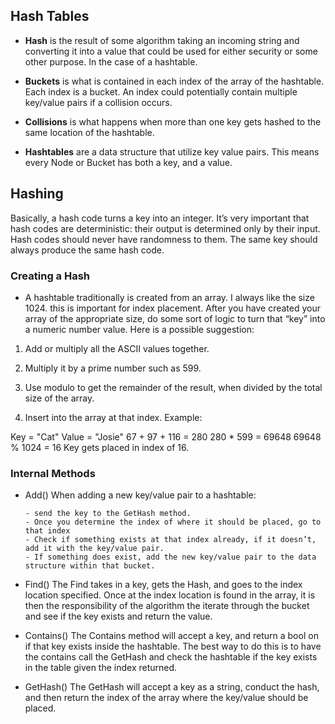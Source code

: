 ## Hash Tables

- **Hash** is the result of some algorithm taking an incoming string and converting it into a value that could be used for either security or some other purpose. In the case of a hashtable.

- **Buckets** is what is contained in each index of the array of the hashtable. Each index is a bucket. An index could potentially contain multiple key/value pairs if a collision occurs.

- **Collisions** is what happens when more than one key gets hashed to the same location of the hashtable.

- **Hashtables** are a data structure that utilize key value pairs. This means every Node or Bucket has both a key, and a value.

## Hashing

Basically, a hash code turns a key into an integer. It’s very important that hash codes are deterministic: their output is determined only by their input. Hash codes should never have randomness to them. The same key should always produce the same hash code.

### Creating a Hash

- A hashtable traditionally is created from an array. I always like the size 1024. this is important for index placement. After you have created your array of the appropriate size, do some sort of logic to turn that “key” into a numeric number value. Here is a possible suggestion:

1. Add or multiply all the ASCII values together.

2. Multiply it by a prime number such as 599.

3. Use modulo to get the remainder of the result, when divided by the total size of the array.

4. Insert into the array at that index. Example:

Key = "Cat"
Value = "Josie"
67 + 97 + 116 = 280
280 \* 599 = 69648
69648 % 1024 = 16
Key gets placed in index of 16.

### Internal Methods

- Add() When adding a new key/value pair to a hashtable:

      - send the key to the GetHash method.
      - Once you determine the index of where it should be placed, go to that index
      - Check if something exists at that index already, if it doesn’t, add it with the key/value pair.
      - If something does exist, add the new key/value pair to the data structure within that bucket.

- Find() The Find takes in a key, gets the Hash, and goes to the index location specified. Once at the index location is found in the array, it is then the responsibility of the algorithm the iterate through the bucket and see if the key exists and return the value.

- Contains() The Contains method will accept a key, and return a bool on if that key exists inside the hashtable. The best way to do this is to have the contains call the GetHash and check the hashtable if the key exists in the table given the index returned.

- GetHash() The GetHash will accept a key as a string, conduct the hash, and then return the index of the array where the key/value should be placed.